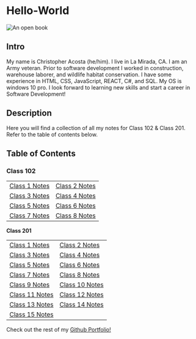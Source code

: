 # Hello-World

![An open book](https://encrypted-tbn0.gstatic.com/images?q=tbn:ANd9GcT9kC8CZPVe4vx-3W7NiBrrgYtYqjegRyy99Q&usqp=CAU)

## Intro

My name is Christopher Acosta (he/him). I live in La Mirada, CA. I am an Army veteran. Prior to software development I worked in construction, warehouse laborer, and wildlife habitat conservation. I have some experience in HTML, CSS, JavaScript, REACT, C#, and SQL. My OS is windows 10 pro. I look forward to learning new skills and start a career in Software Development!

## Description

Here you will find a collection of all my notes for Class 102 & Class 201. Refer to the table of contents below.

## Table of Contents

### Class 102
|  |  |
|--------------|--------------|
| [Class 1 Notes](https://cacosta12345.github.io/hello-world/102-notes/class1notes) | [Class 2 Notes](https://cacosta12345.github.io/hello-world/102-notes/class2notes) |
| [Class 3 Notes](https://cacosta12345.github.io/hello-world/102-notes/class3notes) | [Class 4 Notes](example.com) |
| [Class 5 Notes](example.com) | [Class 6 Notes](example.com) |
| [Class 7 Notes](example.com) | [Class 8 Notes](example.com) |

**Class 201**

|  |  |
|-------|-------|
| [Class 1 Notes](example.com) | [Class 2 Notes](example.com) |
| [Class 3 Notes](example.com) | [Class 4 Notes](example.com) |
| [Class 5 Notes](example.com) | [Class 6 Notes](example.com) |
| [Class 7 Notes](example.com) | [Class 8 Notes](example.com)|
| [Class 9 Notes](example.com) | [Class 10 Notes](example.com)|
| [Class 11 Notes](example.com) | [Class 12 Notes](example.com) |
| [Class 13 Notes](example.com) | [Class 14 Notes](example.com) |
| [Class 15 Notes](example.com) |  

Check out the rest of my [Github Portfolio!](https://github.com/cacosta12345)